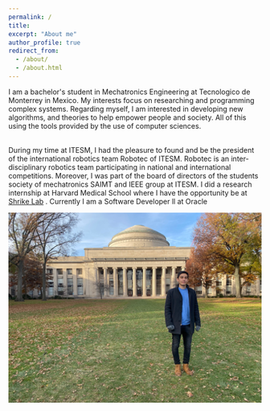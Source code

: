 ```yaml
---
permalink: /
title:
excerpt: "About me"
author_profile: true
redirect_from:
  - /about/
  - /about.html
---
```


<p style='text-align: justify;'>


I am a bachelor's student in Mechatronics Engineering at Tecnologico de Monterrey in Mexico. My interests focus on researching and programming complex systems. Regarding myself, I am interested in developing new algorithms, and theories to help empower people and society. All of this using the tools provided by the use of computer sciences.
<br><br>

During my time at ITESM, I had the pleasure to found and be the president of the international robotics team Robotec of ITESM. Robotec is an inter-disciplinary robotics team participating in national and international competitions. Moreover, I was part of the board of directors of the students society of mechatronics SAIMT and IEEE group at ITESM. I did a research internship at Harvard Medical School where I have the opportunity be at <a href=https://shrikezhang.com/>Shrike Lab</a> . Currently I am a Software Developer ll at Oracle
 </p>

![pilatus](/images/mit.jpg)
